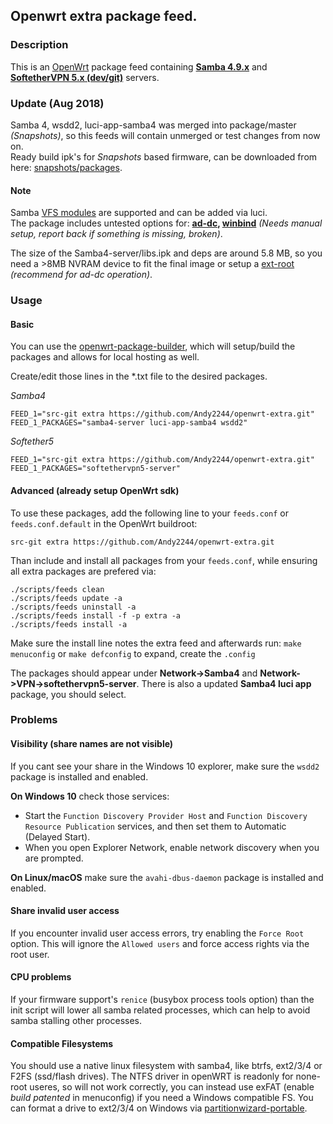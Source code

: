 ## Openwrt extra package feed.

### Description

This is an [OpenWrt](https://openwrt.org/) package feed containing [**Samba 4.9.x**](https://www.samba.org/) and [**SoftetherVPN 5.x (dev/git)**](https://github.com/SoftEtherVPN/SoftEtherVPN) servers.

### Update (Aug 2018)

Samba 4, wsdd2, luci-app-samba4 was merged into package/master *(Snapshots)*, so this feeds will contain unmerged or test changes from now on.\
Ready build ipk's for *Snapshots* based firmware, can be downloaded from here: [snapshots/packages](https://downloads.openwrt.org/snapshots/packages/).

#### Note
Samba [VFS modules](https://wiki.samba.org/index.php/Virtual_File_System_Modules) are supported and can be added via luci.\
The package includes untested options for: **[ad-dc](https://wiki.samba.org/index.php/Setting_up_Samba_as_an_Active_Directory_Domain_Controller), [winbind](https://wiki.samba.org/index.php/Configuring_Winbindd_on_a_Samba_AD_DC)** *(Needs manual setup, report back if something is missing, broken)*.

The size of the Samba4-server/libs.ipk and deps are around 5.8 MB, so you need a >8MB NVRAM device to fit the final image or setup a [ext-root](https://openwrt.org/docs/guide-user/additional-software/extroot_configuration) *(recommend for ad-dc operation)*.

### Usage

#### Basic
You can use the [openwrt-package-builder](https://github.com/Andy2244/openwrt-package-builder), which will setup/build the packages and allows for local hosting as well.

Create/edit those lines in the \*.txt file to the desired packages.

*Samba4*
```
FEED_1="src-git extra https://github.com/Andy2244/openwrt-extra.git"
FEED_1_PACKAGES="samba4-server luci-app-samba4 wsdd2"
```

*Softether5*
```
FEED_1="src-git extra https://github.com/Andy2244/openwrt-extra.git"
FEED_1_PACKAGES="softethervpn5-server"
```

#### Advanced (already setup OpenWrt sdk)
To use these packages, add the following line to your ```feeds.conf``` or ```feeds.conf.default``` in the OpenWrt buildroot:

```src-git extra https://github.com/Andy2244/openwrt-extra.git```

Than include and install all packages from your ```feeds.conf```, while ensuring all extra packages are prefered via:
```
./scripts/feeds clean
./scripts/feeds update -a
./scripts/feeds uninstall -a
./scripts/feeds install -f -p extra -a
./scripts/feeds install -a
```
Make sure the install line notes the extra feed and afterwards run:
```make menuconfig``` or ```make defconfig``` to expand, create the ```.config```

The packages should appear under **Network->Samba4** and **Network->VPN->softethervpn5-server**. There is also a updated **Samba4 luci app** package, you should select.

### Problems

#### Visibility (share names are not visible)
If you cant see your share in the Windows 10 explorer, make sure the ```wsdd2``` package is installed and enabled.

**On Windows 10** check those services: 
* Start the ```Function Discovery Provider Host``` and ```Function Discovery Resource Publication``` services, and then set them to Automatic (Delayed Start).
* When you open Explorer Network, enable network discovery when you are prompted.

**On Linux/macOS** make sure the ```avahi-dbus-daemon``` package is installed and enabled.

#### Share invalid user access
If you encounter invalid user access errors, try enabling the ```Force Root``` option. This will ignore the ```Allowed users``` and force access rights via the root user.

#### CPU problems
If your firmware support's ```renice``` (busybox process tools option) than the init script will lower all samba related processes, which can help to avoid samba stalling other processes.

#### Compatible Filesystems
You should use a native linux filesystem with samba4, like btrfs, ext2/3/4 or F2FS (ssd/flash drives). The NTFS driver in openWRT is readonly for none-root useres, so will not work correctly, you can instead use exFAT (enable _build patented_ in menuconfig) if you need a Windows compatible FS. You can format a drive to ext2/3/4 on Windows via [partitionwizard-portable](https://www.partitionwizard.com/C37D9BE2-4B03-481d-B1FA-72CFAFD1C96C/mt_pw_free_x_64bit.zip).
